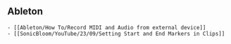 ## Ableton
	- [[Ableton/How To/Record MIDI and Audio from external device]]
	- [[SonicBloom/YouTube/23/09/Setting Start and End Markers in Clips]]